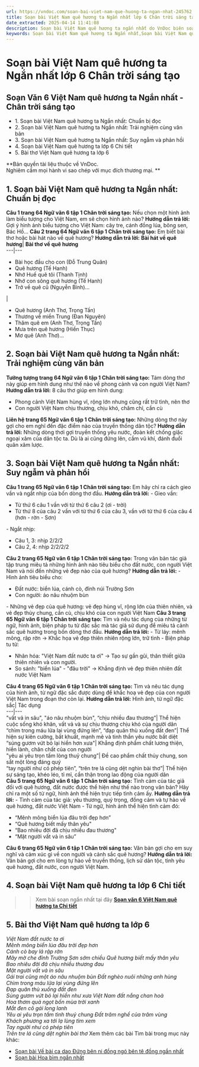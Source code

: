 ```yaml
---
url: https://vndoc.com/soan-bai-viet-nam-que-huong-ta-ngan-nhat-245762
title: Soạn bài Việt Nam quê hương ta Ngắn nhất lớp 6 Chân trời sáng tạo - VnDoc.com
date_extracted: 2025-04-14 11:41:08
description: Soạn bài Việt Nam quê hương ta ngắn nhất do VnDoc biên soạn nhằm giúp các em HS đạt kết quả tốt trong quá trình làm bài tập và học tập môn Ngữ văn lớp 6.
keywords: Soạn bài Việt Nam quê hương ta Ngắn nhất,Soạn bài Việt Nam quê hương ta lớp 6 Ngắn nhất,Việt Nam quê hương ta lớp 6 Chân trời sáng tạo Ngắn nhất,Soạn bài Việt Nam quê hương ta ngắn gọn,Suy ngẫm và phản hồi bài Việt Nam quê hương ta,Soạn bài Việt Nam quê hương ta siêu ngắn,Soạn bài Việt Nam quê hương ta ngắn,Soạn bài Việt Nam quê hương ta lớp 6,Soạn bài Việt Nam quê hương ta trang 64,Soạn văn Việt Nam quê hương ta
---
```


# Soạn bài Việt Nam quê hương ta Ngắn nhất lớp 6 Chân trời sáng tạo
## **Soạn Văn 6 Việt Nam quê hương ta Ngắn nhất - Chân trời sáng tạo**
  * 1\. Soạn bài Việt Nam quê hương ta Ngắn nhất: Chuẩn bị đọc
  * 2\. Soạn bài Việt Nam quê hương ta Ngắn nhất: Trải nghiệm cùng văn bản
  * 3\. Soạn bài Việt Nam quê hương ta Ngắn nhất: Suy ngẫm và phản hồi
  * 4\. Soạn bài Việt Nam quê hương ta lớp 6 Chi tiết
  * 5\. Bài thơ Việt Nam quê hương ta lớp 6

**Bản quyền tài liệu thuộc về VnDoc.  
Nghiêm cấm mọi hành vi sao chép với mục đích thương mại. **
## **1\. Soạn bài Việt Nam quê hương ta Ngắn nhất: Chuẩn bị đọc**
**Câu 1 trang 64 Ngữ văn 6 tập 1 Chân trời sáng tạo:** Nếu chọn một hình ảnh làm biểu tượng cho Việt Nam, em sẽ chọn hình ảnh nào?
**Hướng dẫn trả lời:**
Gợi ý hình ảnh biểu tượng cho Việt Nam: cây tre, cánh đồng lúa, bông sen, Bác Hồ...
**Câu 2 trang 64 Ngữ văn 6 tập 1 Chân trời sáng tạo:** Em biết bài thơ hoặc bài hát nào về quê hương?
**Hướng dẫn trả lời:**
**Bài hát về quê hương**| **Bài thơ về quê hương**  
---|---  
  * Bài học đầu cho con \(Đỗ Trung Quân\)
  * Quê hương \(Tế Hanh\)
  * Nhớ Huế quê tôi \(Thanh Tịnh\)
  * Nhớ con sông quê hương \(Tế Hanh\)
  * Trở về quê cũ \(Nguyễn Bính\)…

| 
  * Quê hương \(Anh Thơ, Trọng Tấn\)
  * Thương về miền Trung \(Đan Nguyên\)
  * Thăm quê em \(Anh Thơ, Trọng Tấn\)
  * Mưa trên quê hương \(Hiền Thục\)
  * Mơ quê \(Anh Thơ\)…

## **2\. Soạn bài Việt Nam quê hương ta Ngắn nhất: Trải nghiệm cùng văn bản**
**Tưởng tượng trang 64 Ngữ văn 6 tập 1 Chân trời sáng tạo:** Tám dòng thơ này giúp em hình dung như thế nào về phong cảnh và con người Việt Nam?
**Hướng dẫn trả lời:**
8 câu thơ giúp em hình dung:
  * Phong cảnh Việt Nam hùng vĩ, rộng lớn nhưng cũng rất trữ tình, nên thơ
  * Con người Việt Nam chịu thương, chịu khó, chăm chỉ, cần cù

**Liên hệ trang 65 Ngữ văn 6 tập 1 Chân trời sáng tạo:** Những dòng thơ này gợi cho em nghĩ đến đặc điểm nào của truyền thống dân tộc?
**Hướng dẫn trả lời:**
Những dòng thơi gợi truyền thống yêu nước, đoàn kết chống giặc ngoại xâm của dân tộc ta. Dù là ai cũng đứng lên, cầm vũ khí, đánh đuổi quân xâm lược.
## **3\. Soạn bài Việt Nam quê hương ta Ngắn nhất: Suy ngẫm và phản hồi**
**Câu 1 trang 65 Ngữ văn 6 tập 1 Chân trời sáng tạo:** Em hãy chỉ ra cách gieo vần và ngắt nhịp của bốn dòng thơ đầu.
**Hướng dẫn trả lời:**
\- Gieo vần:
  * Từ thứ 6 câu 1 vần với từ thứ 6 câu 2 \(ơi - trời\)
  * Từ thứ 8 của câu 2 vần với từ thứ 6 của câu 3, vần với từ thứ 6 của câu 4 \(hơn - rờn - Sơn\)

\- Ngắt nhịp:
  * Câu 1, 3: nhịp 2/2/2
  * Câu 2, 4: nhịp 2/2/2/2

**Câu 2 trang 65 Ngữ văn 6 tập 1 Chân trời sáng tạo:** Trong văn bản tác giả tập trung miêu tả những hình ảnh nào tiêu biểu cho đất nước, con người Việt Nam và nói đến những vẻ đẹp nào của quê hương?
**Hướng dẫn trả lời:**
\- Hình ảnh tiêu biểu cho:
  * Đất nước: biển lúa, cánh cò, đỉnh núi Trường Sơn
  * Con người: áo nâu nhuộm bùn

\- Những vẻ đẹp của quê hương: vẻ đẹp hùng vĩ, rộng lớn của thiên nhiên, và vẻ đẹp thủy chung, cần cù, chịu khó của con người Việt Nam
**Câu 3 trang 65 Ngữ văn 6 tập 1 Chân trời sáng tạo:** Tìm và nêu tác dụng của những từ ngữ, hình ảnh, biện pháp tu từ đặc sắc mà tác giả sử dụng để miêu tả cảnh sắc quê hương trong bốn dòng thơ đầu.
**Hướng dẫn trả lời:**
\- Từ láy: mênh mông, rập rờn → Khắc họa vẻ đẹp thiên nhiên rộng lớn, trữ tình
\- Biện pháp tu từ:
  * Nhân hóa: "Việt Nam đất nước ta ơi" → Tạo sự gần gũi, thân thiết giữa thiên nhiên và con người.
  * So sánh: "biển lúa" - "đâu trời" → Khẳng định vẻ đẹp thiên nhiên đất nước Việt Nam

**Câu 4 trang 65 Ngữ văn 6 tập 1 Chân trời sáng tạo:** Tìm và nêu tác dụng của hình ảnh, từ ngữ đặc sắc được dùng để khắc hoạ vẻ đẹp của con người Việt Nam trong đoạn thơ còn lại.
**Hướng dẫn trả lời:**
Hình ảnh, từ ngữ đặc sắc| Tác dụng  
---|---  
"vất vả in sâu", "áo nâu nhuộm bùn", “chịu nhiều đau thương”| Thể hiện cuộc sống khó khăn, vất vả và sự chịu thương chịu khó của người dân  
“chìm trong máu lửa lại vùng đứng lên”, “đạp quân thù xuống đất đen”| Thể hiện sự kiên cường, bất khuất, mạnh mẽ và tinh thần yêu nước bất diệt  
“súng gươm vứt bỏ lại hiền hơn xưa"| Khẳng định phẩm chất lương thiện, hiền lành, chân chất của con người  
"yêu ai yêu trọn tấm lòng thuỷ chung”| Đề cao phẩm chất thủy chung, son sắt một lòng đáng quý  
“tay người như có phép tiên”, “trên tre lá cũng dệt nghìn bài thơ”| Thể hiện sự sáng tạo, khéo léo, tỉ mỉ, cẩn thận trong lao động của người dân  
**Câu 5 trang 65 Ngữ văn 6 tập 1 Chân trời sáng tạo:** Tình cảm của tác giả đối với quê hương, đất nước được thể hiện như thế nào trong văn bản? Hãy chỉ ra một số từ ngữ, hình ảnh thể hiện trực tiếp tình cảm ấy.
**Hướng dẫn trả lời:**
\- Tình cảm của tác giả: yêu thương, quý trọng, đồng cảm và tự hào về quê hương, đất nước Việt Nam
\- Từ ngữ, hình ảnh thể hiện tình cảm đó:
  * “Mênh mông biển lúa đâu trời đẹp hơn”
  * “Quê hương biết mấy thân yêu"
  * “Bao nhiêu đời đã chịu nhiều đau thương"
  * “Mặt người vất vả in sâu”

**Câu 6 trang 65 Ngữ văn 6 tập 1 Chân trời sáng tạo:** Văn bản gợi cho em suy nghĩ và cảm xúc gì về con người và cảnh sắc quê hương?
**Hướng dẫn trả lời:**
Văn bản gợi cho em lòng tự hào về truyền thống, lịch sử dân tộc, tình yêu quê hương, đất nước, con người Việt Nam.
## **4\. Soạn bài Việt Nam quê hương ta lớp 6 Chi tiết**
>> Xem bài soạn ngắn nhất tại đây **[Soạn văn 6 Việt Nam quê hương ta Chi tiết](<https://vndoc.com/soan-viet-nam-que-huong-ta-233880>)**
## **5\. Bài thơ Việt Nam quê hương ta lớp 6**
 _Việt Nam đất nước ta ơi_  
 _Mênh mông biển lúa đâu trời đẹp hơn_  
 _Cánh cò bay lả rập rờn_  
 _Mây mờ che đỉnh Trường Sơn sớm chiều_
 _Quê hương biết mấy thân yêu_  
 _Bao nhiêu đời đã chịu nhiều thương đau_  
 _Mặt người vất vả in sâu_  
 _Gái trai cũng một áo nâu nhuộm bùn_
 _Đất nghèo nuôi những anh hùng_  
 _Chìm trong máu lửa lại vùng đứng lên_  
 _Đạp quân thù xuống đất đen_  
 _Súng gươm vứt bỏ lại hiền như xưa_
 _Việt Nam đất nắng chan hoà_  
 _Hoa thơm quả ngọt bốn mùa trời xanh_  
 _Mắt đen cô gái long lanh_  
 _Yêu ai yêu trọn tấm tình thuỷ chung_
 _Đất trăm nghề của trăm vùng_  
 _Khách phương xa tới lạ lùng tìm xem_  
 _Tay người như có phép tiên_  
 _Trên tre lá cũng dệt nghìn bài thơ_
Xem thêm các bài Tìm bài trong mục này khác:
  * [Soạn bài Về bài ca dao Đứng bên ni đồng ngó bên tê đồng ngắn nhất](</soan-bai-ve-bai-ca-dao-dung-ben-ni-dong-ngo-ben-te-dong-ngan-nhat-245771>)
  * [Soạn bài Hoa bìm ngắn nhất](</soan-bai-hoa-bim-ngan-nhat-245845>)

